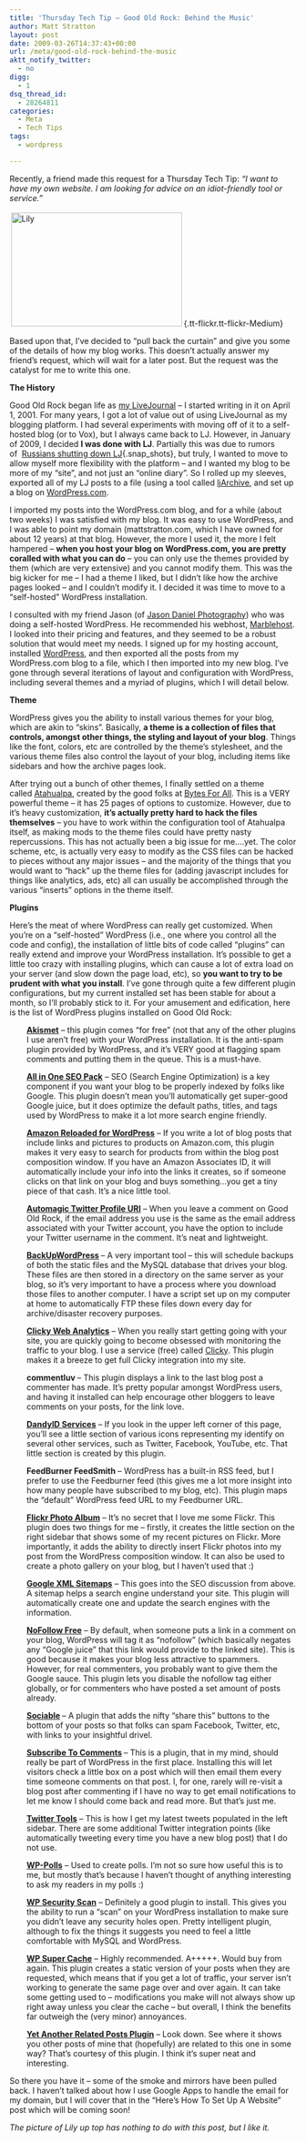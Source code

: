 ```yaml
---
title: 'Thursday Tech Tip – Good Old Rock: Behind the Music'
author: Matt Stratton
layout: post
date: 2009-03-26T14:37:43+00:00
url: /meta/good-old-rock-behind-the-music
aktt_notify_twitter:
  - no
digg:
  - 1
dsq_thread_id:
  - 28264811
categories:
  - Meta
  - Tech Tips
tags:
  - wordpress

---
```

Recently, a friend made this request for a Thursday Tech Tip: _&#8220;I want to have my own website. I am looking for advice on an idiot-friendly tool or service.&#8221;_

[<img class="  alignright" style="margin: 3px;" src="https://farm4.static.flickr.com/3622/3377681018_b7facd6908.jpg" alt="Lily" width="300" height="200" />][1]{.tt-flickr.tt-flickr-Medium}

Based upon that, I&#8217;ve decided to &#8220;pull back the curtain&#8221; and give you some of the details of how my blog works. This doesn&#8217;t actually answer my friend&#8217;s request, which will wait for a later post. But the request was the catalyst for me to write this one.

**The History**

Good Old Rock began life as [my LiveJournal][2] &#8211; I started writing in it on April 1, 2001. For many years, I got a lot of value out of using LiveJournal as my blogging platform. I had several experiments with moving off of it to a self-hosted blog (or to Vox), but I always came back to LJ. However, in January of 2009, I decided **I was done with LJ**. Partially this was due to rumors of  [Russians shutting down LJ][3]{.snap_shots}, but truly, I wanted to move to allow myself more flexibility with the platform &#8211; and I wanted my blog to be more of my &#8220;site&#8221;, and not just an &#8220;online diary&#8221;. So I rolled up my sleeves, exported all of my LJ posts to a file (using a tool called <a href="https://www.fawx.com/software/ljarchive/" target="_blank">ljArchive</a>, and set up a blog on [WordPress.com][4].

I imported my posts into the WordPress.com blog, and for a while (about two weeks) I was satisfied with my blog. It was easy to use WordPress, and I was able to point my domain (mattstratton.com, which I have owned for about 12 years) at that blog. However, the more I used it, the more I felt hampered &#8211; **when you host your blog on WordPress.com, you are pretty coralled with what you can do** &#8211; you can only use the themes provided by them (which are very extensive) and you cannot modify them. This was the big kicker for me &#8211; I had a theme I liked, but I didn&#8217;t like how the archive pages looked &#8211; and I couldn&#8217;t modify it. I decided it was time to move to a &#8220;self-hosted&#8221; WordPress installation.

I consulted with my friend Jason (of <a href="https://jasondanielphotography.com/blog/" target="_blank">Jason Daniel Photography</a>) who was doing a self-hosted WordPress. He recommended his webhost, <a href="https://www.marblehost.com/" target="_blank">Marblehost</a>. I looked into their pricing and features, and they seemed to be a robust solution that would meet my needs. I signed up for my hosting account, installed <a href="https://wordpress.org" target="_blank">WordPress</a>, and then exported all the posts from my WordPress.com blog to a file, which I then imported into my new blog. I&#8217;ve gone through several iterations of layout and configuration with WordPress, including several themes and a myriad of plugins, which I will detail below.

**Theme**

WordPress gives you the ability to install various themes for your blog, which are akin to &#8220;skins&#8221;. Basically, **a theme is a collection of files that controls, amongst other things, the styling and layout of your blog**. Things like the font, colors, etc are controlled by the theme&#8217;s stylesheet, and the various theme files also control the layout of your blog, including items like sidebars and how the archive pages look.

After trying out a bunch of other themes, I finally settled on a theme called <a href="https://wordpress.bytesforall.com/" target="_blank">Atahualpa</a>, created by the good folks at <a href="https://www.bytesforall.com/" target="_blank">Bytes For All</a>. This is a VERY powerful theme &#8211; it has 25 pages of options to customize. However, due to it&#8217;s heavy customization, **it&#8217;s actually pretty hard to hack the files themselves** &#8211; you have to work within the configuration tool of Atahualpa itself, as making mods to the theme files could have pretty nasty repercussions. This has not actually been a big issue for me&#8230;.yet. The color scheme, etc, is actually very easy to modify as the CSS files can be hacked to pieces without any major issues &#8211; and the majority of the things that you would want to &#8220;hack&#8221; up the theme files for (adding javascript includes for things like analytics, ads, etc) all can usually be accomplished through the various &#8220;inserts&#8221; options in the theme itself.

**Plugins**

Here&#8217;s the meat of where WordPress can really get customized. When you&#8217;re on a &#8220;self-hosted&#8221; WordPress (i.e., one where you control all the code and config), the installation of little bits of code called &#8220;plugins&#8221; can really extend and improve your WordPress installation. It&#8217;s possible to get a little too crazy with installing plugins, which can cause a lot of extra load on your server (and slow down the page load, etc), so **you want to try to be prudent with what you install**. I&#8217;ve gone through quite a few different plugin configurations, but my current installed set has been stable for about a month, so I&#8217;ll probably stick to it. For your amusement and edification, here is the list of WordPress plugins installed on Good Old Rock:

<p style="padding-left: 30px; ">
  <strong><a href="https://akismet.com/" target="_blank">Akismet</a></strong> &#8211; this plugin comes &#8220;for free&#8221; (not that any of the other plugins I use aren&#8217;t free) with your WordPress installation. It is the anti-spam plugin provided by WordPress, and it&#8217;s VERY good at flagging spam comments and putting them in the queue. This is a must-have.
</p>

<p style="padding-left: 30px; ">
  <strong><a href="https://semperfiwebdesign.com/" target="_blank">All in One SEO Pack</a></strong> &#8211; SEO (Search Engine Optimization) is a key component if you want your blog to be properly indexed by folks like Google. This plugin doesn&#8217;t mean you&#8217;ll automatically get super-good Google juice, but it does optimize the default paths, titles, and tags used by WordPress to make it a lot more search engine friendly.
</p>

<p style="padding-left: 30px; ">
  <strong><a href="https://nickohrn.com/amazon-reloaded-for-wordpress" target="_blank">Amazon Reloaded for WordPress</a></strong> &#8211; If you write a lot of blog posts that include links and pictures to products on Amazon.com, this plugin makes it very easy to search for products from within the blog post composition window. If you have an Amazon Associates ID, it will automatically include your info into the links it creates, so if someone clicks on that link on your blog and buys something&#8230;you get a tiny piece of that cash. It&#8217;s a nice little tool.
</p>

<p style="padding-left: 30px; ">
  <a title="Visit plugin homepage" href="https://immersion.io/publikationen/code/wordpress/automagic-twitter-profile-uri/" target="_blank"><strong>Automagic Twitter Profile URI</strong></a> &#8211; When you leave a comment on Good Old Rock, if the email address you use is the same as the email address associated with your Twitter account, you have the option to include your Twitter username in the comment. It&#8217;s neat and lightweight.
</p>

<p style="padding-left: 30px; ">
  <a title="Visit plugin homepage" href="https://wordpress.designpraxis.at/" target="_blank"><strong>BackUpWordPress</strong></a><strong> </strong>&#8211; A very important tool &#8211; this will schedule backups of both the static files and the MySQL database that drives your blog. These files are then stored in a directory on the same server as your blog, so it&#8217;s very important to have a process where you download those files to another computer. I have a script set up on my computer at home to automatically FTP these files down every day for archive/disaster recovery purposes.
</p>

<p style="padding-left: 30px; ">
  <a title="Visit plugin homepage" href="https://getclicky.com/goodies/"><strong>Clicky Web Analytics</strong></a> &#8211; When you really start getting going with your site, you are quickly going to become obsessed with monitoring the traffic to your blog. I use a service (free) called <a href="https://www.getclicky.com" target="_blank">Clicky</a>. This plugin makes it a breeze to get full Clicky integration into my site.
</p>

<p style="padding-left: 30px; ">
  <strong>commentluv</strong><strong> </strong>&#8211; This plugin displays a link to the last blog post a commenter has made. It&#8217;s pretty popular amongst WordPress users, and having it installed can help encourage other bloggers to leave comments on your posts, for the link love.
</p>

<p style="padding-left: 30px; ">
  <a title="Visit plugin homepage" href="https://wordpress.org/extend/plugins/dandyid-services/" target="_blank"><strong>DandyID Services</strong></a> &#8211; If you look in the upper left corner of this page, you&#8217;ll see a little section of various icons representing my identify on several other services, such as Twitter, Facebook, YouTube, etc. That little section is created by this plugin.
</p>

<p style="padding-left: 30px; ">
  <strong>FeedBurner FeedSmith</strong> &#8211; WordPress has a built-in RSS feed, but I prefer to use the Feedburner feed (this gives me a lot more insight into how many people have subscribed to my blog, etc). This plugin maps the &#8220;default&#8221; WordPress feed URL to my Feedburner URL.
</p>

<p style="padding-left: 30px; ">
  <a title="Visit plugin homepage" href="https://www.tantannoodles.com/toolkit/photo-album/" target="_blank"><strong>Flickr Photo Album</strong></a> &#8211; It&#8217;s no secret that I love me some Flickr. This plugin does two things for me &#8211; firstly, it creates the little section on the right sidebar that shows some of my recent pictures on Flickr. More importantly, it adds the ability to directly insert Flickr photos into my post from the WordPress composition window. It can also be used to create a photo gallery on your blog, but I haven&#8217;t used that :)
</p>

<p style="padding-left: 30px; ">
  <a title="Visit plugin homepage" href="https://www.arnebrachhold.de/redir/sitemap-home/" target="_blank"><strong>Google XML Sitemaps</strong></a> &#8211; This goes into the SEO discussion from above. A sitemap helps a search engine understand your site. This plugin will automatically create one and update the search engines with the information.
</p>

<p style="padding-left: 30px; ">
  <a title="Visit plugin homepage" href="https://www.michelem.org/wordpress-plugin-nofollow-free/" target="_blank"><strong>NoFollow Free</strong></a> &#8211; By default, when someone puts a link in a comment on your blog, WordPress will tag it as &#8220;nofollow&#8221; (which basically negates any &#8220;Google juice&#8221; that this link would provide to the linked site). This is good because it makes your blog less attractive to spammers. However, for real commenters, you probably want to give them the Google sauce. This plugin lets you disable the nofollow tag either globally, or for commenters who have posted a set amount of posts already.
</p>

<p style="padding-left: 30px; ">
  <a title="Visit plugin homepage" href="https://yoast.com/wordpress/sociable/" target="_blank"><strong>Sociable</strong></a><strong> </strong>&#8211; A plugin that adds the nifty &#8220;share this&#8221; buttons to the bottom of your posts so that folks can spam Facebook, Twitter, etc, with links to your insightful drivel.
</p>

<p style="padding-left: 30px; ">
  <a title="Visit plugin homepage" href="https://txfx.net/code/wordpress/subscribe-to-comments/" target="_blank"><strong>Subscribe To Comments</strong></a><strong> </strong>&#8211; This is a plugin, that in my mind, should really be part of WordPress in the first place. Installing this will let visitors check a little box on a post which will then email them every time someone comments on that post. I, for one, rarely will re-visit a blog post after commenting if I have no way to get email notifications to let me know I should come back and read more. But that&#8217;s just me.
</p>

<p style="padding-left: 30px; ">
  <a title="Visit plugin homepage" href="https://alexking.org/projects/wordpress" target="_blank"><strong>Twitter Tools</strong></a> &#8211; This is how I get my latest tweets populated in the left sidebar. There are some additional Twitter integration points (like automatically tweeting every time you have a new blog post) that I do not use.
</p>

<p style="padding-left: 30px; ">
  <a title="Visit plugin homepage" href="https://lesterchan.net/portfolio/programming/php/" target="_blank"><strong>WP-Polls</strong></a> &#8211; Used to create polls. I&#8217;m not so sure how useful this is to me, but mostly that&#8217;s because I haven&#8217;t thought of anything interesting to ask my readers in my polls :)
</p>

<p style="padding-left: 30px; ">
  <a title="Visit plugin homepage" href="https://semperfiwebdesign.com/plugins/wp-security-scan/" target="_blank"><strong>WP Security Scan</strong></a> &#8211; Definitely a good plugin to install. This gives you the ability to run a &#8220;scan&#8221; on your WordPress installation to make sure you didn&#8217;t leave any security holes open. Pretty intelligent plugin, although to fix the things it suggests you need to feel a little comfortable with MySQL and WordPress.
</p>

<p style="padding-left: 30px; ">
  <a title="Visit plugin homepage" href="https://ocaoimh.ie/wp-super-cache/" target="_blank"><strong>WP Super Cache</strong></a> &#8211; Highly recommended. A+++++. Would buy from again. This plugin creates a static version of your posts when they are requested, which means that if you get a lot of traffic, your server isn&#8217;t working to generate the same page over and over again. It can take some getting used to &#8211; modifications you make will not always show up right away unless you clear the cache &#8211; but overall, I think the benefits far outweigh the (very minor) annoyances.
</p>

<p style="padding-left: 30px; ">
  <a title="Visit plugin homepage" href="https://mitcho.com/code/yarpp/" target="_blank"><strong>Yet Another Related Posts Plugin</strong></a> &#8211; Look down. See where it shows you other posts of mine that (hopefully) are related to this one in some way? That&#8217;s courtesy of this plugin. I think it&#8217;s super neat and interesting.
</p>

So there you have it &#8211; some of the smoke and mirrors have been pulled back. I haven&#8217;t talked about how I use Google Apps to handle the email for my domain, but I will cover that in the &#8220;Here&#8217;s How To Set Up A Website&#8221; post which will be coming soon!

_The picture of Lily up top has nothing to do with this post, but I like it._

 [1]: https://www.flickr.com/photos/mugsy/3377681018/ "Lily"
 [2]: https://mattstratton.livejournal.com
 [3]: https://www.facebook.com/ext/share.php?sid=55584539984&h=9tH_c&u=W5nac
 [4]: https://wordpress.com